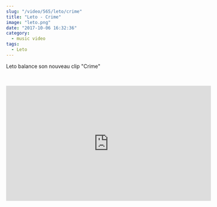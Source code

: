 ```yaml
--- 
slug: "/video/565/leto/crime"
title: "Leto - Crime"
image: "leto.png"
date: "2017-10-06 16:32:36"
category:
  - music video
tags:
  - Leto
---
```

<p>Leto balance son nouveau clip "Crime"</p><br/><p><iframe width="560" height="315" src="https://www.youtube.com/embed/5nOGUJ625Dk" frameborder="0" allowfullscreen></iframe></p>
